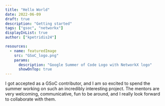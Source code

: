 ```yaml
---
title: "Hello World"
date: 2022-06-09
draft: true
description: "Getting started"
tags: ["gsoc", "networkx"]
displayInList: true
author: ["kpetridis24"]

resources:
  - name: featuredImage
    src: "GSoC_logo.png"
    params:
      description: "Google Summer of Code Logo with NetworkX logo"
      showOnTop: true
---
```

 
I got accepted as a GSoC contributor, and I am so excited to spend the summer working on 
such an incredibly interesting project. The mentors are very welcoming, communicative, fun 
to be around, and I really look forward to collaborate with them.
